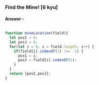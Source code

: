 ### Find the Mine! [6 kyu]

#### Answer -

```js 

function mineLocation(field){
  let posI = 0;
  let posJ = 0;
  for(let i = 0; i < field.length; i++) {
    if(field[i].indexOf(1) !== -1) {
      posI = i;
      posJ = field[i].indexOf(1);
    }
  }
  return [posI,posJ];
}

```